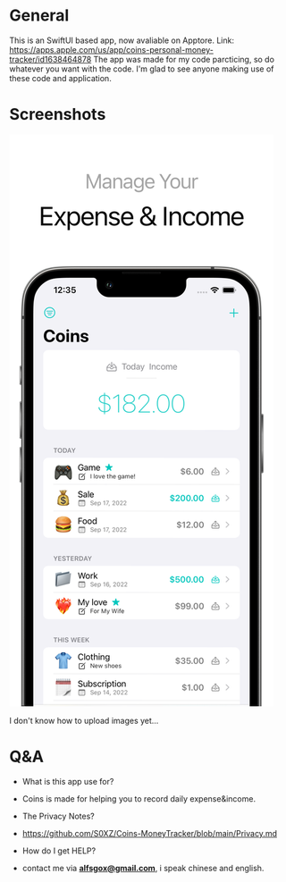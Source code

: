 # General
This is an SwiftUI based app, now avaliable on Apptore.
Link: https://apps.apple.com/us/app/coins-personal-money-tracker/id1638464878
The app was made for my code parcticing, so do whatever you want with the code.
I'm glad to see anyone making use of these code and application.

# Screenshots
![Screenshots1](https://raw.githubusercontent.com/S0XZ/Coins-MoneyTracker/main/MoneyTracker/Preview%20Content/Preview%20Assets.xcassets/O1.imageset/O1.png)


I don't know how to upload images yet...

# Q&A
- What is this app use for?
- Coins is made for helping you to record daily expense&income.

- The Privacy Notes?
- https://github.com/S0XZ/Coins-MoneyTracker/blob/main/Privacy.md

- How do I get HELP?
- contact me via **alfsgox@gmail.com**, i speak chinese and english.


